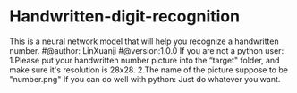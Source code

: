 # Handwritten-digit-recognition
This is a neural network model that will help you recognize a handwritten number.
#@author: LinXuanji
#@version:1.0.0
If you are not a python user:
1.Please put your handwritten number picture into the “target" folder, and make sure it's resolution is 28x28.
2.The name of the picture suppose to be "number.png"
If you can do well with python:
Just do whatever you want.
